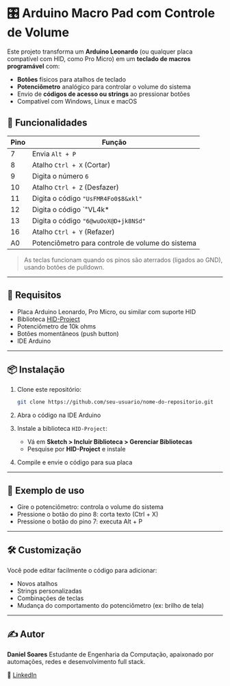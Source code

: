 # 🎛️ Arduino Macro Pad com Controle de Volume

Este projeto transforma um **Arduino Leonardo** (ou qualquer placa compatível com HID, como Pro Micro) em um **teclado de macros programável** com:
- **Botões** físicos para atalhos de teclado
- **Potenciômetro** analógico para controlar o volume do sistema
- Envio de **códigos de acesso ou strings** ao pressionar botões
- Compatível com Windows, Linux e macOS

## 🔧 Funcionalidades

| Pino | Função                                         |
|------|------------------------------------------------|
| 7    | Envia `Alt + P`                                |
| 8    | Atalho `Ctrl + X` (Cortar)                     |
| 9    | Digita o número `6`                            |
| 10   | Atalho `Ctrl + Z` (Desfazer)                   |
| 11   | Digita o código `"UsFMR4Fo0$8&xkl"`            |
| 12   | Digita o código `"VL4k*|W3kif$9MlN"`           |
| 13   | Digita o código `"6@wuOoX@D+jk8NSd"`           |
| 16   | Atalho `Ctrl + Y` (Refazer)                    |
| A0   | Potenciômetro para controle de volume do sistema |

> As teclas funcionam quando os pinos são aterrados (ligados ao GND), usando botões de pulldown.

---

## 🧰 Requisitos

- Placa Arduino Leonardo, Pro Micro, ou similar com suporte HID
- Biblioteca [HID-Project](https://github.com/NicoHood/HID)
- Potenciômetro de 10k ohms
- Botões momentâneos (push button)
- IDE Arduino

---

## 📦 Instalação

1. Clone este repositório:
   ```bash
   git clone https://github.com/seu-usuario/nome-do-repositorio.git
   ```

2. Abra o código na IDE Arduino

3. Instale a biblioteca `HID-Project`:

   * Vá em **Sketch > Incluir Biblioteca > Gerenciar Bibliotecas**
   * Pesquise por **HID-Project** e instale

4. Compile e envie o código para sua placa

---

## 🎯 Exemplo de uso

* Gire o potenciômetro: controla o volume do sistema
* Pressione o botão do pino 8: corta texto (Ctrl + X)
* Pressione o botão do pino 7: executa Alt + P

---

## 🛠️ Customização

Você pode editar facilmente o código para adicionar:

* Novos atalhos
* Strings personalizadas
* Combinações de teclas
* Mudança do comportamento do potenciômetro (ex: brilho de tela)

---

## ✍️ Autor

**Daniel Soares**
Estudante de Engenharia da Computação, apaixonado por automações, redes e desenvolvimento full stack.

🔗 [LinkedIn](https://www.linkedin.com/in/daniel-campos-soares-b47426238/)
